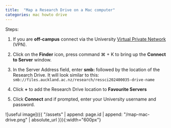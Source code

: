 ```yaml
---
title:  "Map a Research Drive on a Mac computer"
categories: mac howto drive
---
```


Steps:
1. If you are **off-campus** connect via the University [Virtual Private Network](https://www.auckland.ac.nz/en/students/academic-information/postgraduate-students/postgraduate/postgraduate-support-and-services/vpn-service.html) (VPN). 

2. Click on the **Finder** icon, press command ⌘ + K to bring up the **Connect to Server** window. 

3. In the Server Address field, enter **smb:** followed by the location of the Research Drive. It will look similar to this:  
`smb://files.auckland.ac.nz/research/ressci202400035-drive-name`

4. Click **+** to add the Research Drive location to **Favourite Servers** 

5. Click **Connect** and if prompted, enter your University username and password. 


![useful image]({{ "/assets" | append: page.id | append: "/map-mac-drive.png" | absolute_url }}){:width="600px"}